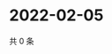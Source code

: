 # 2022-02-05

共 0 条

<!-- BEGIN WEIBO -->
<!-- 最后更新时间 Sat Feb 05 2022 20:17:19 GMT+0800 (China Standard Time) -->

<!-- END WEIBO -->
